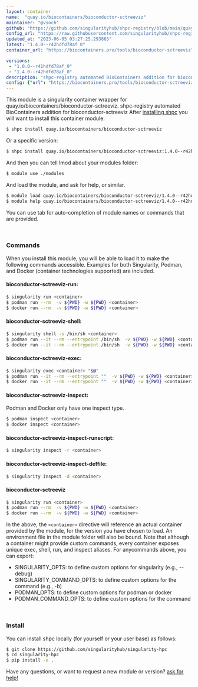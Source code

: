 ```yaml
---
layout: container
name:  "quay.io/biocontainers/bioconductor-sctreeviz"
maintainer: "@vsoch"
github: "https://github.com/singularityhub/shpc-registry/blob/main/quay.io/biocontainers/bioconductor-sctreeviz/container.yaml"
config_url: "https://raw.githubusercontent.com/singularityhub/shpc-registry/main/quay.io/biocontainers/bioconductor-sctreeviz/container.yaml"
updated_at: "2023-06-05 03:27:25.293865"
latest: "1.4.0--r42hdfd78af_0"
container_url: "https://biocontainers.pro/tools/bioconductor-sctreeviz"

versions:
 - "1.0.0--r41hdfd78af_0"
 - "1.4.0--r42hdfd78af_0"
description: "shpc-registry automated BioContainers addition for bioconductor-sctreeviz"
config: {"url": "https://biocontainers.pro/tools/bioconductor-sctreeviz", "maintainer": "@vsoch", "description": "shpc-registry automated BioContainers addition for bioconductor-sctreeviz", "latest": {"1.4.0--r42hdfd78af_0": "sha256:8b477667be4f0e9c402ba1f76c0c957b0021501840fc26976d7b72fbc4b26f0c"}, "tags": {"1.0.0--r41hdfd78af_0": "sha256:d27334f3c5a3099ae21b70a222023eff52b7dc62ba0704241f90b905fb263a79", "1.4.0--r42hdfd78af_0": "sha256:8b477667be4f0e9c402ba1f76c0c957b0021501840fc26976d7b72fbc4b26f0c"}, "docker": "quay.io/biocontainers/bioconductor-sctreeviz"}
---
```


This module is a singularity container wrapper for quay.io/biocontainers/bioconductor-sctreeviz.
shpc-registry automated BioContainers addition for bioconductor-sctreeviz
After [installing shpc](#install) you will want to install this container module:


```bash
$ shpc install quay.io/biocontainers/bioconductor-sctreeviz
```

Or a specific version:

```bash
$ shpc install quay.io/biocontainers/bioconductor-sctreeviz:1.4.0--r42hdfd78af_0
```

And then you can tell lmod about your modules folder:

```bash
$ module use ./modules
```

And load the module, and ask for help, or similar.

```bash
$ module load quay.io/biocontainers/bioconductor-sctreeviz/1.4.0--r42hdfd78af_0
$ module help quay.io/biocontainers/bioconductor-sctreeviz/1.4.0--r42hdfd78af_0
```

You can use tab for auto-completion of module names or commands that are provided.

<br>

### Commands

When you install this module, you will be able to load it to make the following commands accessible.
Examples for both Singularity, Podman, and Docker (container technologies supported) are included.

#### bioconductor-sctreeviz-run:

```bash
$ singularity run <container>
$ podman run --rm  -v ${PWD} -w ${PWD} <container>
$ docker run --rm  -v ${PWD} -w ${PWD} <container>
```

#### bioconductor-sctreeviz-shell:

```bash
$ singularity shell -s /bin/sh <container>
$ podman run --it --rm --entrypoint /bin/sh  -v ${PWD} -w ${PWD} <container>
$ docker run --it --rm --entrypoint /bin/sh  -v ${PWD} -w ${PWD} <container>
```

#### bioconductor-sctreeviz-exec:

```bash
$ singularity exec <container> "$@"
$ podman run --it --rm --entrypoint ""  -v ${PWD} -w ${PWD} <container> "$@"
$ docker run --it --rm --entrypoint ""  -v ${PWD} -w ${PWD} <container> "$@"
```

#### bioconductor-sctreeviz-inspect:

Podman and Docker only have one inspect type.

```bash
$ podman inspect <container>
$ docker inspect <container>
```

#### bioconductor-sctreeviz-inspect-runscript:

```bash
$ singularity inspect -r <container>
```

#### bioconductor-sctreeviz-inspect-deffile:

```bash
$ singularity inspect -d <container>
```



#### bioconductor-sctreeviz

```bash
$ singularity run <container>
$ podman run --rm  -v ${PWD} -w ${PWD} <container>
$ docker run --rm  -v ${PWD} -w ${PWD} <container>
```


In the above, the `<container>` directive will reference an actual container provided
by the module, for the version you have chosen to load. An environment file in the
module folder will also be bound. Note that although a container
might provide custom commands, every container exposes unique exec, shell, run, and
inspect aliases. For anycommands above, you can export:

 - SINGULARITY_OPTS: to define custom options for singularity (e.g., --debug)
 - SINGULARITY_COMMAND_OPTS: to define custom options for the command (e.g., -b)
 - PODMAN_OPTS: to define custom options for podman or docker
 - PODMAN_COMMAND_OPTS: to define custom options for the command

<br>

### Install

You can install shpc locally (for yourself or your user base) as follows:

```bash
$ git clone https://github.com/singularityhub/singularity-hpc
$ cd singularity-hpc
$ pip install -e .
```

Have any questions, or want to request a new module or version? [ask for help!](https://github.com/singularityhub/singularity-hpc/issues)